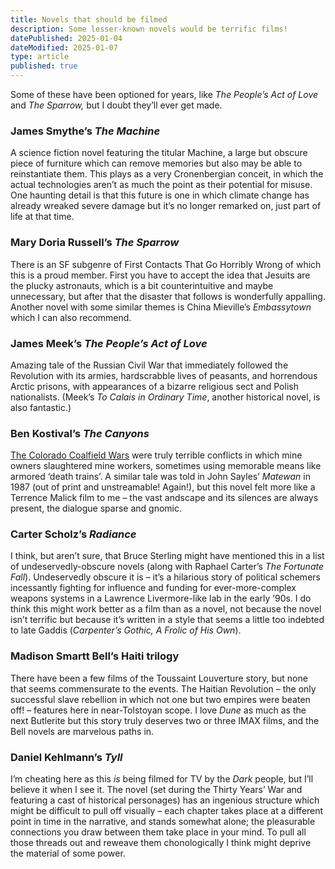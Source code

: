 ```yaml
---
title: Novels that should be filmed
description: Some lesser-known novels would be terrific films!
datePublished: 2025-01-04
dateModified: 2025-01-07
type: article
published: true
---
```


Some of these have been optioned for years, like _The People’s Act of Love_ and _The Sparrow,_ but I doubt they’ll ever get made.

### James Smythe’s _The Machine_

A science fiction novel featuring the titular Machine, a large but obscure piece of furniture which can remove memories but also may be able to reinstantiate them. This plays as a very Cronenbergian conceit, in which the actual technologies aren’t as much the point as their potential for misuse. One haunting detail is that this future is one in which climate change has already wreaked severe damage but it’s no longer remarked on, just part of life at that time.

### Mary Doria Russell’s _The Sparrow_

There is an SF subgenre of First Contacts That Go Horribly Wrong of which this is a proud member. First you have to accept the idea that Jesuits are the plucky astronauts, which is a bit counterintuitive and maybe unnecessary, but after that the disaster that follows is wonderfully appalling. Another novel with some similar themes is China Mieville’s _Embassytown_ which I can also recommend.

### James Meek’s _The People’s Act of Love_

Amazing tale of the Russian Civil War that immediately followed the Revolution with its armies, hardscrabble lives of peasants, and horrendous Arctic prisons, with appearances of a bizarre religious sect and Polish nationalists. (Meek’s _To Calais in Ordinary Time_, another historical novel, is also fantastic.)

### Ben Kostival’s _The Canyons_

[The Colorado Coalfield Wars](https://en.wikipedia.org/wiki/Colorado_Coalfield_War) were truly terrible conflicts in which mine owners slaughtered mine workers, sometimes using memorable means like armored ‘death trains’. A similar tale was told in John Sayles’ _Matewan_ in 1987 (out of print and unstreamable! Again!), but this novel felt more like a Terrence Malick film to me – the vast andscape and its silences are always present, the dialogue sparse and gnomic.

### Carter Scholz’s _Radiance_

I think, but aren’t sure, that Bruce Sterling might have mentioned this in a list of undeservedly-obscure novels (along with Raphael Carter’s _The Fortunate Fall_). Undeservedly obscure it is – it’s a hilarious story of political schemers incessantly fighting for influence and funding for ever-more-complex weapons systems in a Lawrence Livermore-like lab in the early ’90s. I do think this might work better as a film than as a novel, not because the novel isn’t terrific but because it’s written in a style that seems a little too indebted to late Gaddis (_Carpenter’s Gothic, A Frolic of His Own_).

### Madison Smartt Bell’s Haiti trilogy

There have been a few films of the Toussaint Louverture story, but none that seems commensurate to the events. The Haitian Revolution – the only successful slave rebellion in which not one but two empires were beaten off! – features here in near-Tolstoyan scope. I love _Dune_ as much as the next Butlerite but this story truly deserves two or three IMAX films, and the Bell novels are marvelous paths in.

### Daniel Kehlmann’s _Tyll_

I’m cheating here as this _is_ being filmed for TV by the _Dark_ people, but I’ll believe it when I see it. The novel (set during the Thirty Years’ War and featuring a cast of historical personages) has an ingenious structure which might be difficult to pull off visually – each chapter takes place at a different point in time in the narrative, and stands somewhat alone; the pleasurable connections you draw between them take place in your mind. To pull all those threads out and reweave them chonologically I think might deprive the material of some power.

